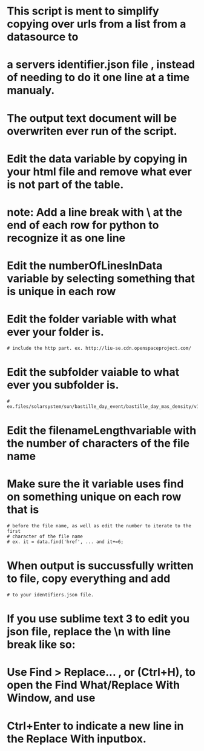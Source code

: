 # This script is ment to simplify copying over urls from a list from a datasource to
# a servers identifier.json file , instead of needing to do it one line at a time manualy.
# The output text document will be overwriten ever run of the script.

# Edit the data variable by copying in your html file and remove what ever is not part of the table.
# note: Add a line break with \ at the end of each row for python to recognize it as one line
# Edit the numberOfLinesInData variable by selecting something that is unique in each row
# Edit the folder variable with what ever your folder is. 
	# include the http part. ex. http://liu-se.cdn.openspaceproject.com/ 
# Edit the subfolder vaiable to what ever you subfolder is.
	# ex.files/solarsystem/sun/bastille_day_event/bastille_day_mas_density/v1_v1/
# Edit the filenameLengthvariable with the number of characters of the file name
# Make sure the it variable uses find on something unique on each row that is 
	# before the file name, as well as edit the number to iterate to the first 
	# character of the file name 
	# ex. it = data.find('href', ... and it+=6;

# When output is succussfully written to file, copy everything and add 
	# to your identifiers.json file.
# If you use sublime text 3 to edit you json file, replace the \n with line break like so:
# Use Find > Replace... , or (Ctrl+H), to open the Find What/Replace With Window, and use
# Ctrl+Enter to indicate a new line in the Replace With inputbox.
